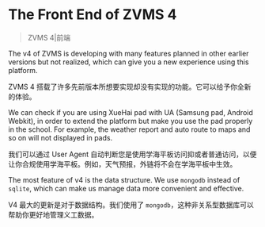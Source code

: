 # The Front End of ZVMS 4

> ZVMS 4|前端

The v4 of ZVMS is developing with many features planned in other earlier versions but not realized, which can give you a new experience using this platform.

ZVMS 4 搭载了许多先前版本所想要实现却没有实现的功能。它可以给予你全新的体验。

We can check if you are using XueHai pad with UA (Samsung pad, Android Webkit), in order to extend the platform but make you use the pad properly in the school. For example, the weather report and auto route to maps and so on will not displayed in pads.

我们可以通过 User Agent 自动判断您是使用学海平板访问抑或者普通访问，以便让你合规使用学海平板。例如，天气预报，外链将不会在学海平板中生效。

The most feature of v4 is the data structure. We use `mongodb` instead of `sqlite`, which can make us manage data more convenient and effective.

V4 最大的更新是对于数据结构。我们使用了 `mongodb`，这种非关系型数据库可以帮助你更好地管理义工数据。

